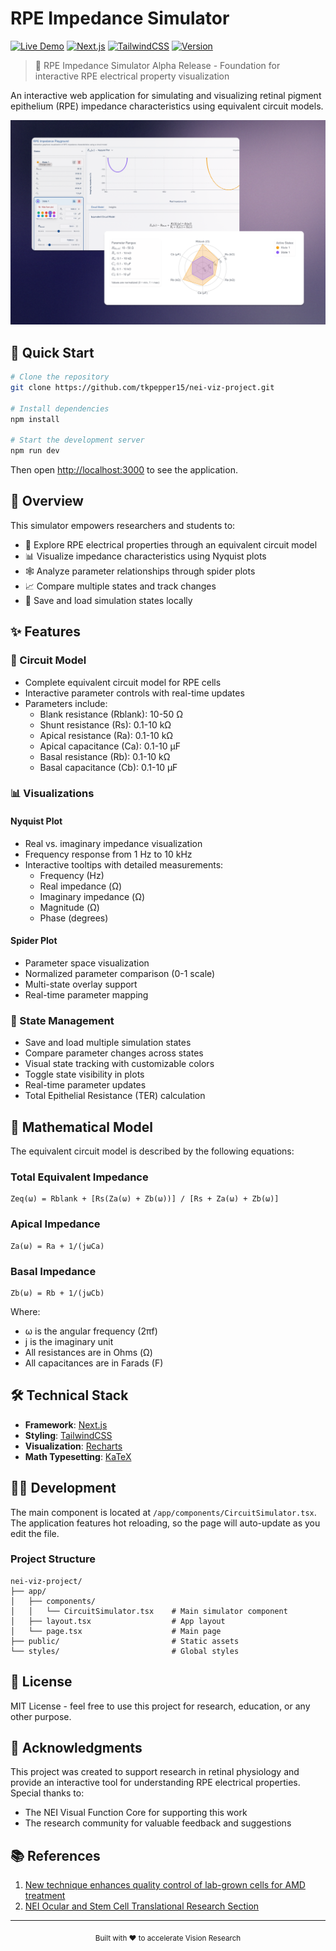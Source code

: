 # RPE Impedance Simulator

[![Live Demo](https://img.shields.io/badge/demo-online-green.svg)](https://nei-viz-project.vercel.app/)
[![Next.js](https://img.shields.io/badge/built%20with-Next.js-black)](https://nextjs.org)
[![TailwindCSS](https://img.shields.io/badge/styled%20with-TailwindCSS-06B6D4)](https://tailwindcss.com)
[![Version](https://img.shields.io/badge/version-1.0.0_alpha-blue.svg)](https://github.com/tkpepper15/nei-viz-project/releases/tag/v1.0.0-alpha)

> 🎉 RPE Impedance Simulator Alpha Release - Foundation for interactive RPE electrical property visualization

An interactive web application for simulating and visualizing retinal pigment epithelium (RPE) impedance characteristics using equivalent circuit models.

<div align="center">
  <img src="public/screenshot.png" alt="RPE Impedance Simulator Screenshot" width="800"/>
</div>

## 🚀 Quick Start

```bash
# Clone the repository
git clone https://github.com/tkpepper15/nei-viz-project.git

# Install dependencies
npm install

# Start the development server
npm run dev
```

Then open [http://localhost:3000](http://localhost:3000) to see the application.

## 🎯 Overview

This simulator empowers researchers and students to:
- 🔬 Explore RPE electrical properties through an equivalent circuit model
- 📊 Visualize impedance characteristics using Nyquist plots
- 🕸️ Analyze parameter relationships through spider plots
- 📈 Compare multiple states and track changes
- 💾 Save and load simulation states locally

## ✨ Features

### 🔧 Circuit Model
- Complete equivalent circuit model for RPE cells
- Interactive parameter controls with real-time updates
- Parameters include:
  - Blank resistance (Rblank): 10-50 Ω
  - Shunt resistance (Rs): 0.1-10 kΩ
  - Apical resistance (Ra): 0.1-10 kΩ
  - Apical capacitance (Ca): 0.1-10 µF
  - Basal resistance (Rb): 0.1-10 kΩ
  - Basal capacitance (Cb): 0.1-10 µF

### 📊 Visualizations

#### Nyquist Plot
- Real vs. imaginary impedance visualization
- Frequency response from 1 Hz to 10 kHz
- Interactive tooltips with detailed measurements:
  - Frequency (Hz)
  - Real impedance (Ω)
  - Imaginary impedance (Ω)
  - Magnitude (Ω)
  - Phase (degrees)

#### Spider Plot
- Parameter space visualization
- Normalized parameter comparison (0-1 scale)
- Multi-state overlay support
- Real-time parameter mapping

### 💾 State Management
- Save and load multiple simulation states
- Compare parameter changes across states
- Visual state tracking with customizable colors
- Toggle state visibility in plots
- Real-time parameter updates
- Total Epithelial Resistance (TER) calculation

## 📐 Mathematical Model

The equivalent circuit model is described by the following equations:

### Total Equivalent Impedance
```
Zeq(ω) = Rblank + [Rs(Za(ω) + Zb(ω))] / [Rs + Za(ω) + Zb(ω)]
```

### Apical Impedance
```
Za(ω) = Ra + 1/(jωCa)
```

### Basal Impedance
```
Zb(ω) = Rb + 1/(jωCb)
```

Where:
- ω is the angular frequency (2πf)
- j is the imaginary unit
- All resistances are in Ohms (Ω)
- All capacitances are in Farads (F)

## 🛠️ Technical Stack

- **Framework**: [Next.js](https://nextjs.org/)
- **Styling**: [TailwindCSS](https://tailwindcss.com/)
- **Visualization**: [Recharts](https://recharts.org/)
- **Math Typesetting**: [KaTeX](https://katex.org/)

## 🧑‍💻 Development

The main component is located at `/app/components/CircuitSimulator.tsx`. The application features hot reloading, so the page will auto-update as you edit the file.

### Project Structure
```
nei-viz-project/
├── app/
│   ├── components/
│   │   └── CircuitSimulator.tsx    # Main simulator component
│   ├── layout.tsx                  # App layout
│   └── page.tsx                    # Main page
├── public/                         # Static assets
└── styles/                         # Global styles
```

## 📄 License

MIT License - feel free to use this project for research, education, or any other purpose.

## 🙏 Acknowledgments

This project was created to support research in retinal physiology and provide an interactive tool for understanding RPE electrical properties. Special thanks to:

- The NEI Visual Function Core for supporting this work
- The research community for valuable feedback and suggestions

## 📚 References

1. [New technique enhances quality control of lab-grown cells for AMD treatment](https://www.nei.nih.gov/about/news-and-events/news/new-technique-enhances-quality-control-lab-grown-cells-amd-treatment)
2. [NEI Ocular and Stem Cell Translational Research Section](https://www.nei.nih.gov/research/research-labs-and-branches/ocular-and-stem-cell-translational-research-section)

---

<div align="center">
  <sub>Built with ❤️ to accelerate Vision Research</sub>
</div>
